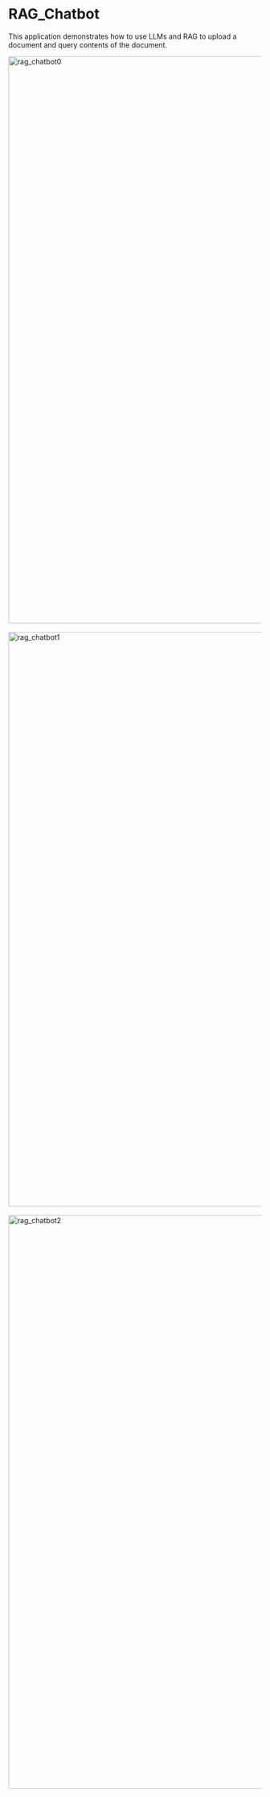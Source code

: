 # RAG_Chatbot

This application demonstrates how to use LLMs and RAG to upload a document and query contents of the document. 

<img width="1126" alt="rag_chatbot0" src="https://github.com/user-attachments/assets/b5052016-74ed-4e3f-b963-7a822d990f9e" />

<br>
<br>
<img width="1141" alt="rag_chatbot1" src="https://github.com/user-attachments/assets/a11a6211-1674-4e9c-b62c-40f79736b226" />
<br>
<br>
<img width="1139" alt="rag_chatbot2" src="https://github.com/user-attachments/assets/b18da49b-05a3-43ef-b94f-c4dd951b67bf" />
